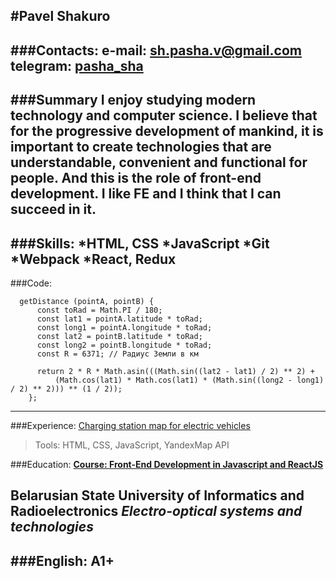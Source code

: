 #Pavel Shakuro
----

###Contacts:
e-mail: <sh.pasha.v@gmail.com>
telegram: [pasha_sha](https://t.me/pasha_sha)
----

###Summary
I enjoy studying modern technology and computer science. I believe that for the progressive development of mankind, it is important to create technologies that are understandable, convenient and functional for people. And this is the role of front-end development. I like FE and I think that I can succeed in it.
----

###Skills:
*HTML, CSS
*JavaScript
*Git
*Webpack
*React, Redux
----

###Code:
```
  getDistance (pointA, pointB) {
      const toRad = Math.PI / 180;
      const lat1 = pointA.latitude * toRad;
      const long1 = pointA.longitude * toRad;
      const lat2 = pointB.latitude * toRad;
      const long2 = pointB.longitude * toRad;
      const R = 6371; // Радиус Земли в км

      return 2 * R * Math.asin(((Math.sin((lat2 - lat1) / 2) ** 2) +
          (Math.cos(lat1) * Math.cos(lat1) * (Math.sin((long2 - long1) / 2) ** 2))) ** (1 / 2));
    };
```
-----

###Experience:
[Charging station map for electric vehicles](https://epoint-e19c5.firebaseapp.com)
>Tools: HTML, CSS, JavaScript, YandexMap API

###Education:
[**Course: Front-End Development in Javascript and ReactJS**](https://retarcorp.by/courses/frontend-dev/?fbclid=IwAR3wIIkSAsWg69HEpXermxYm0i630k-zx4OfOI5TAbNekoVL8atYArGxnt8)

**Belarusian State University of Informatics and Radioelectronics**
*Electro-optical systems and technologies*
----

###English: A1+
----